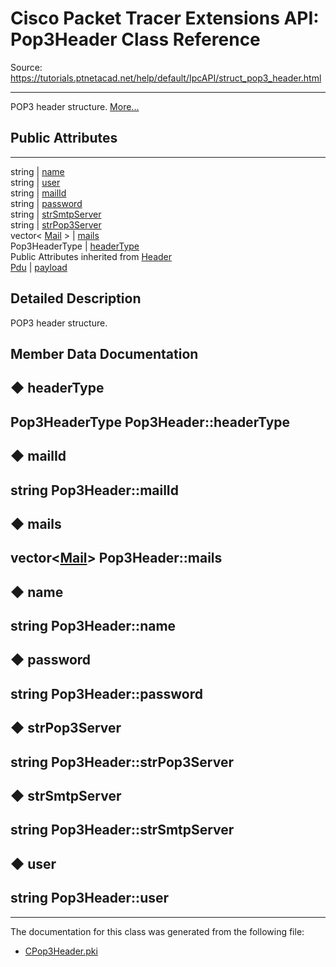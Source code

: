 # Cisco Packet Tracer Extensions API: Pop3Header Class Reference

Source: https://tutorials.ptnetacad.net/help/default/IpcAPI/struct_pop3_header.html

---

POP3 header structure. [More...](struct_pop3_header.html#details)

##  Public Attributes  
  
---  
string | [name](struct_pop3_header.html#a206eea32a19981d06276eb161efe3a82)  
string | [user](struct_pop3_header.html#a0f413bae78b5e46471d417f46f64d491)  
string | [mailId](struct_pop3_header.html#ab93b4ad8eff692b75ff8fd16aa954073)  
string | [password](struct_pop3_header.html#a36dfae4596f2fe5e11ce1b8621261b97)  
string | [strSmtpServer](struct_pop3_header.html#a4757462d63bd87b70e425b13cb4f9bbc)  
string | [strPop3Server](struct_pop3_header.html#a8a50ee86bcb042338e62e441bad2df36)  
vector< [Mail](struct_mail.html) > | [mails](struct_pop3_header.html#ae1ce690c57c461eb55ead0d934f6b093)  
Pop3HeaderType | [headerType](struct_pop3_header.html#a3e1ff334271cd84c1df64b61cd23c08a)  
Public Attributes inherited from [Header](struct_header.html)  
[Pdu](struct_pdu.html) | [payload](struct_header.html#a07ee8693faef1e16c65765b5bcdc366d)  
  
## Detailed Description

POP3 header structure. 

## Member Data Documentation

## ◆ headerType

Pop3HeaderType Pop3Header::headerType  
---  
  
## ◆ mailId

string Pop3Header::mailId  
---  
  
## ◆ mails

vector<[Mail](struct_mail.html)> Pop3Header::mails  
---  
  
## ◆ name

string Pop3Header::name  
---  
  
## ◆ password

string Pop3Header::password  
---  
  
## ◆ strPop3Server

string Pop3Header::strPop3Server  
---  
  
## ◆ strSmtpServer

string Pop3Header::strSmtpServer  
---  
  
## ◆ user

string Pop3Header::user  
---  
  
* * *

The documentation for this class was generated from the following file:

  * [CPop3Header.pki](_c_pop3_header_8pki.html)


